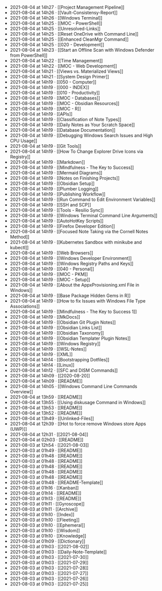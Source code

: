 - 2021-08-04 at 14h27 · [[Project Management Pipeline]]
- 2021-08-04 at 14h26 · [[Vault-Consistensy-Report]]
- 2021-08-04 at 14h26 · [[Windows Terminal]]
- 2021-08-04 at 14h25 · [[MOC - PowerShell]]
- 2021-08-04 at 14h25 · [[Unresolved-Links]]
- 2021-08-04 at 14h25 · [[Reset OneDrive with Command Line]]
- 2021-08-04 at 14h25 · [[Enhanced CleanMgr Command]]
- 2021-08-04 at 14h25 · [[020 - Development]]
- 2021-08-04 at 14h23 · [[Start an Offline Scan with Windows Defender from PowerShell]]
- 2021-08-04 at 14h22 · [[Time Management]]
- 2021-08-04 at 14h22 · [[MOC - Web Development]]
- 2021-08-04 at 14h21 · [[Views vs. Materialized Views]]
- 2021-08-04 at 14h21 · [[System Design Primer]]
- 2021-08-04 at 14h19 · [[050 - Computer]]
- 2021-08-04 at 14h19 · [[000 - INDEX]]
- 2021-08-04 at 14h19 · [[010 - Productivity]]
- 2021-08-04 at 14h19 · [[MOC - Databases]]
- 2021-08-04 at 14h19 · [[MOC - Obsidian Resources]]
- 2021-08-04 at 14h19 · [[MOC - R]]
- 2021-08-04 at 14h19 · [[APIs]]
- 2021-08-04 at 14h19 · [[Classification of Note Types]]
- 2021-08-04 at 14h19 · [[Daily Notes as Your Scratch Space]]
- 2021-08-04 at 14h19 · [[Database Documentation]]
- 2021-08-04 at 14h19 · [[Debugging Windows Search Issues and High CPU Usage]]
- 2021-08-04 at 14h19 · [[Git Tools]]
- 2021-08-04 at 14h19 · [[How To Change Explorer Drive Icons via Registry]]
- 2021-08-04 at 14h19 · [[Markdown]]
- 2021-08-04 at 14h19 · [[Mindfulness - The Key to Success]]
- 2021-08-04 at 14h19 · [[Mermaid Diagrams]]
- 2021-08-04 at 14h19 · [[Notes on Finishing Projects]]
- 2021-08-04 at 14h19 · [[Obsidian Setup]]
- 2021-08-04 at 14h19 · [[Plumber Logging]]
- 2021-08-04 at 14h19 · [[Publishing Workflow]]
- 2021-08-04 at 14h19 · [[Run Command to Edit Environment Variables]]
- 2021-08-04 at 14h19 · [[SSH and SCP]]
- 2021-08-04 at 14h19 · [[Tools - Resilio Sync]]
- 2021-08-04 at 14h19 · [[Windows Terminal Command Line Arguments]]
- 2021-08-04 at 14h19 · [[AutoHotKey Scripts]]
- 2021-08-04 at 14h19 · [[Firefox Developer Edition]]
- 2021-08-04 at 14h19 · [[Focused Note Taking via the Cornell Notes Method]]
- 2021-08-04 at 14h19 · [[Kubernetes Sandbox with minikube and kubectl]]
- 2021-08-04 at 14h19 · [[Web Browsers]]
- 2021-08-04 at 14h19 · [[Windows Developer Environment]]
- 2021-08-04 at 14h19 · [[Windows Registry Paths and Keys]]
- 2021-08-04 at 14h19 · [[040 - Personal]]
- 2021-08-04 at 14h19 · [[MOC - PKM]]
- 2021-08-04 at 14h19 · [[MOC - Setup]]
- 2021-08-04 at 14h19 · [[About the AppxProvisioning.xml File in Windows]]
- 2021-08-04 at 14h19 · [[Base Package Hidden Gems in R]]
- 2021-08-04 at 14h19 · [[How to fix Issues with Windows File Type Associations]]
- 2021-08-04 at 14h19 · [[Mindfulness - The Key to Success 1]]
- 2021-08-04 at 14h19 · [[MkDocs]]
- 2021-08-04 at 14h19 · [[Obsidian Git Plugin Notes]]
- 2021-08-04 at 14h19 · [[Obsidian Links List]]
- 2021-08-04 at 14h19 · [[Obsidian Taxonomy]]
- 2021-08-04 at 14h19 · [[Obsidian Templater Plugin Notes]]
- 2021-08-04 at 14h19 · [[Windows Registry]]
- 2021-08-04 at 14h19 · [[WSL-Notes]]
- 2021-08-04 at 14h19 · [[XML]]
- 2021-08-04 at 14h14 · [[Bootstrapping Dotfiles]]
- 2021-08-04 at 14h14 · [[Linux]]
- 2021-08-04 at 14h12 · [[SFC and DISM Commands]]
- 2021-08-04 at 14h09 · [[2020-08-20]]
- 2021-08-04 at 14h09 · [[README]]
- 2021-08-04 at 14h05 · [[Windows Command Line Commands Overview]]
- 2021-08-04 at 13h59 · [[README]]
- 2021-08-04 at 13h55 · [[Using diskusage Command in Windows]]
- 2021-08-04 at 13h53 · [[README]]
- 2021-08-04 at 13h52 · [[README]]
- 2021-08-04 at 13h49 · [[Unlinked-Files]]
- 2021-08-04 at 12h39 · [[Hot to force remove Windows store Apps (UWP)]]
- 2021-08-04 at 12h31 · [[2021-08-04]]
- 2021-08-04 at 02h03 · [[README]]
- 2021-08-03 at 12h54 · [[2021-08-03]]
- 2021-08-03 at 01h49 · [[README]]
- 2021-08-03 at 01h48 · [[README]]
- 2021-08-03 at 01h48 · [[README]]
- 2021-08-03 at 01h48 · [[README]]
- 2021-08-03 at 01h48 · [[README]]
- 2021-08-03 at 01h48 · [[README]]
- 2021-08-03 at 01h48 · [[README-Template]]
- 2021-08-03 at 01h16 · [[Kanban]]
- 2021-08-03 at 01h14 · [[README]]
- 2021-08-03 at 01h13 · [[README]]
- 2021-08-03 at 01h11 · [[Gyroscope]]
- 2021-08-03 at 01h11 · [[Archive]]
- 2021-08-03 at 01h10 · [[Index]]
- 2021-08-03 at 01h10 · [[Fleeting]]
- 2021-08-03 at 01h10 · [[Ephemeral]]
- 2021-08-03 at 01h10 · [[Wisdom]]
- 2021-08-03 at 01h10 · [[Knowledge]]
- 2021-08-03 at 01h09 · [[Dictionary]]
- 2021-08-03 at 01h03 · [[2021-08-02]]
- 2021-08-03 at 01h03 · [[Daily-Note-Template]]
- 2021-08-03 at 01h03 · [[2021-07-30]]
- 2021-08-03 at 01h03 · [[2021-07-29]]
- 2021-08-03 at 01h03 · [[2021-07-28]]
- 2021-08-03 at 01h03 · [[2021-07-27]]
- 2021-08-03 at 01h03 · [[2021-07-26]]
- 2021-08-03 at 01h03 · [[2021-07-25]]
